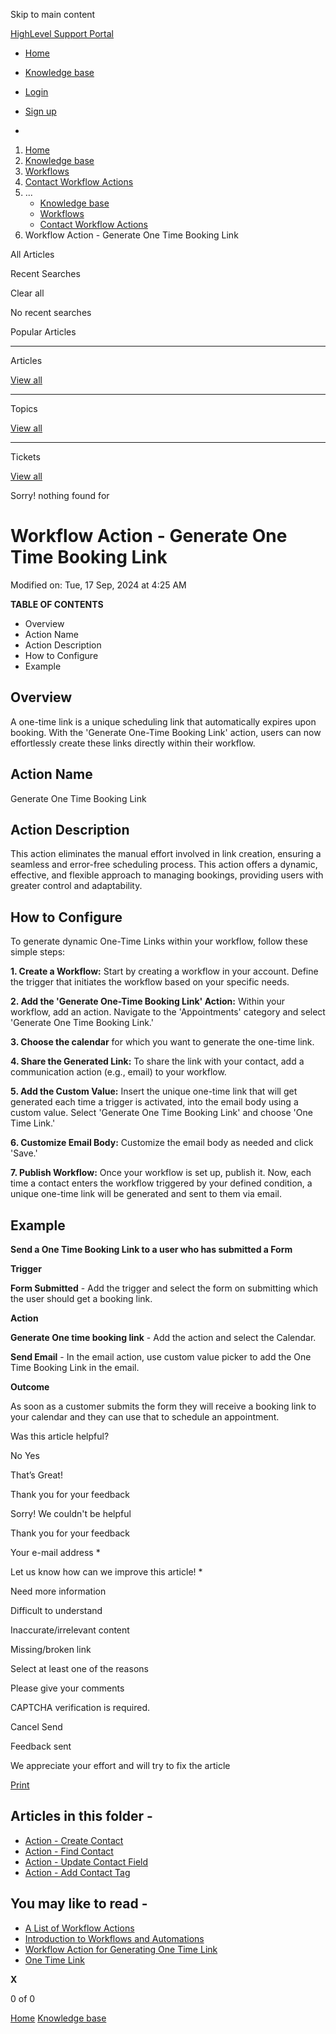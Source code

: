 Skip to main content

[ HighLevel Support Portal ](https://help.gohighlevel.com)

  * [ Home ](/support/home)
  * [ Knowledge base ](/support/solutions)

  * [Login](/support/login)
  * [Sign up](/support/signup)
  * 

  1. [Home](/support/home)
  2. [Knowledge base](/support/solutions)
  3. [Workflows](/support/solutions/48000455132)
  4. [Contact Workflow Actions](/support/solutions/folders/155000000748)
  5. ... 
     * [Knowledge base](/support/solutions)
     * [Workflows](/support/solutions/48000455132)
     * [Contact Workflow Actions](/support/solutions/folders/155000000748)
  6. Workflow Action - Generate One Time Booking Link

All  Articles 

Recent Searches

Clear all

No recent searches

Popular Articles

* * *

Articles

[View all](/support/search/solutions)

* * *

Topics

[View all](/support/search/topics)

* * *

Tickets

[View all](/support/search/tickets)

Sorry! nothing found for   

# Workflow Action - Generate One Time Booking Link

Modified on: Tue, 17 Sep, 2024 at 4:25 AM

**TABLE OF CONTENTS**

  * Overview
  * Action Name
  * Action Description
  * How to Configure
  * Example

##   

## Overview

A one-time link is a unique scheduling link that automatically expires upon booking. With the 'Generate One-Time Booking Link' action, users can now effortlessly create these links directly within their workflow.

## Action Name

Generate One Time Booking Link

## Action Description

This action eliminates the manual effort involved in link creation, ensuring a seamless and error-free scheduling process. This action offers a dynamic, effective, and flexible approach to managing bookings, providing users with greater control and adaptability.

## How to Configure

To generate dynamic One-Time Links within your workflow, follow these simple steps:

**1\. Create a Workflow:** Start by creating a workflow in your account. Define the trigger that initiates the workflow based on your specific needs.

[](https://s3.amazonaws.com/cdn.freshdesk.com/data/helpdesk/attachments/production/155018179878/original/9PH-4QaDl1YRM4CRiWB2XUQGAMQ-z3B54w.png?1705662313)

**2\. Add the 'Generate One-Time Booking Link' Action:** Within your workflow, add an action. Navigate to the 'Appointments' category and select 'Generate One Time Booking Link.'

[](https://s3.amazonaws.com/cdn.freshdesk.com/data/helpdesk/attachments/production/155018179038/original/YCkyI2w8TIZMetLj9EHdbrWc3tthBnU8FQ.png?1705662119)

**3\. Choose the calendar** for which you want to generate the one-time link.

[](https://s3.amazonaws.com/cdn.freshdesk.com/data/helpdesk/attachments/production/155018180332/original/lDOQfOfeezXDE2rv93kRi7tuZRnssl3r0g.png?1705662475)

**4\. Share the Generated Link:** To share the link with your contact, add a communication action (e.g., email) to your workflow.

[](https://s3.amazonaws.com/cdn.freshdesk.com/data/helpdesk/attachments/production/155018181091/original/RKQiBow9CoDlsPKjvyEGvC-0QiqzQ_JTHw.png?1705662726)

**5\. Add the Custom Value:** Insert the unique one-time link that will get generated each time a trigger is activated, into the email body using a custom value. Select 'Generate One Time Booking Link' and choose 'One Time Link.'

[](https://s3.amazonaws.com/cdn.freshdesk.com/data/helpdesk/attachments/production/155018180795/original/lGXO4iv2tvapxRKiIFiXIeulY_6LFexvVg.png?1705662663)

**6\. Customize Email Body:** Customize the email body as needed and click 'Save.'

**7\. Publish Workflow:** Once your workflow is set up, publish it. Now, each time a contact enters the workflow triggered by your defined condition, a unique one-time link will be generated and sent to them via email.

## Example

**Send a One Time Booking Link to a user who has submitted a Form**

**Trigger**

**Form Submitted** \- Add the trigger and select the form on submitting which the user should get a booking link.

**Action**

**Generate One time booking link** \- Add the action and select the Calendar.

**Send Email** \- In the email action, use custom value picker to add the One Time Booking Link in the email.

**Outcome**

As soon as a customer submits the form they will receive a booking link to your calendar and they can use that to schedule an appointment.

Was this article helpful?

No  Yes 

That’s Great!

Thank you for your feedback

Sorry! We couldn't be helpful

Thank you for your feedback

Your e-mail address *

Let us know how can we improve this article! *

Need more information 

Difficult to understand 

Inaccurate/irrelevant content 

Missing/broken link 

Select at least one of the reasons 

Please give your comments 

CAPTCHA verification is required. 

Cancel  Send 

Feedback sent

We appreciate your effort and will try to fix the article

[Print](javascript:print\(\))

## Articles in this folder -

  * [Action - Create Contact](/support/solutions/articles/155000002685-action-create-contact)
  * [Action - Find Contact](/support/solutions/articles/155000002686-action-find-contact)
  * [Action - Update Contact Field](/support/solutions/articles/155000002688-action-update-contact-field)
  * [Action - Add Contact Tag](/support/solutions/articles/155000003111-action-add-contact-tag)

## You may like to read -

  * [A List of Workflow Actions](/support/solutions/articles/155000002294-a-list-of-workflow-actions)
  * [Introduction to Workflows and Automations](/support/solutions/articles/155000002445-introduction-to-workflows-and-automations)
  * [Workflow Action for Generating One Time Link](/support/solutions/articles/155000001711-workflow-action-for-generating-one-time-link)
  * [One Time Link](/support/solutions/articles/155000001692-one-time-link)

**X**

0 of 0 []()

[Home](/support/home) [Knowledge base](/support/solutions)
